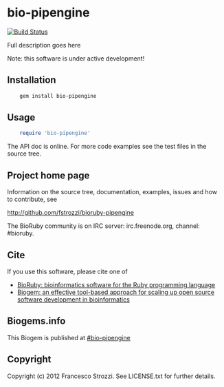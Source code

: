 # bio-pipengine

[![Build Status](https://secure.travis-ci.org/fstrozzi/bioruby-pipengine.png)](http://travis-ci.org/fstrozzi/bioruby-pipengine)

Full description goes here

Note: this software is under active development!

## Installation

```sh
    gem install bio-pipengine
```

## Usage

```ruby
    require 'bio-pipengine'
```

The API doc is online. For more code examples see the test files in
the source tree.
        
## Project home page

Information on the source tree, documentation, examples, issues and
how to contribute, see

  http://github.com/fstrozzi/bioruby-pipengine

The BioRuby community is on IRC server: irc.freenode.org, channel: #bioruby.

## Cite

If you use this software, please cite one of
  
* [BioRuby: bioinformatics software for the Ruby programming language](http://dx.doi.org/10.1093/bioinformatics/btq475)
* [Biogem: an effective tool-based approach for scaling up open source software development in bioinformatics](http://dx.doi.org/10.1093/bioinformatics/bts080)

## Biogems.info

This Biogem is published at [#bio-pipengine](http://biogems.info/index.html)

## Copyright

Copyright (c) 2012 Francesco Strozzi. See LICENSE.txt for further details.

